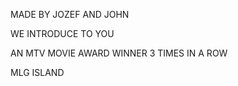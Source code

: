 MADE BY JOZEF AND JOHN

WE INTRODUCE TO YOU

AN MTV MOVIE AWARD WINNER 3 TIMES IN A ROW

MLG ISLAND

